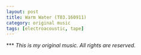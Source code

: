 ```yaml
---
layout: post
title: Warm Water (T03.160911)
category: original music
tags: [electroacoustic, tape]
---
```


*** _This is my original music. All rights are reserved._
